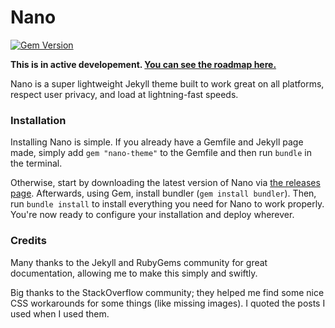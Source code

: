 # Nano

[![Gem Version](https://badge.fury.io/rb/nano-theme.svg)](https://badge.fury.io/rb/nano-theme)

**This is in active developement. [You can see the roadmap here.](https://trello.com/b/6uBEAJwj)**

Nano is a super lightweight Jekyll theme built to work great on all platforms, respect user privacy, and load at lightning-fast speeds.

### Installation
Installing Nano is simple. If you already have a Gemfile and Jekyll page made, simply add `gem "nano-theme"` to the Gemfile and then run `bundle` in the terminal. 

Otherwise, start by downloading the latest version of Nano via [the releases page](https://github.com/doamatto/nano/releases/latest). Afterwards, using Gem, install bundler (`gem install bundler`). Then, run `bundle install` to install everything you need for Nano to work properly. You're now ready to configure your installation and deploy wherever. 

### Credits
Many thanks to the Jekyll and RubyGems community for great documentation, allowing me to make this simply and swiftly.

Big thanks to the StackOverflow community; they helped me find some nice CSS workarounds for some things (like missing images). I quoted the posts I used when I used them.
